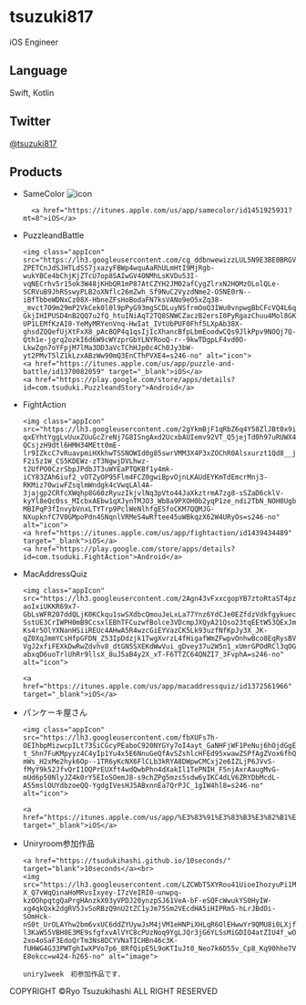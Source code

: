 # tsuzuki817

iOS Engineer

## Language

Swift, Kotlin

## Twitter

[@tsuzuki817](https://twitter.com/tsuzuki817)


## Products

+ SameColor
        <img class="appIcon" src="https://lh3.googleusercontent.com/RYOvoE_HUATgiWnJ_we4F-U-XJa1JS_nWYQ_9-2xmx3GYrQ1IDMzuTBjusW3saR8txGRCoppAMjj7vt_x1ySbnqskApJfd1jEbw75YmVnNQ04xF0UoHzf8aSDQyPFhga-fnJOU_-CuaKwdee6V6_Nf6QwiiZD74rR05R-KDAAuTpiHktjmDXiHdaYaBbmVfNF-mMhDi0kYSq6ssf2TQq1iGLZJiWJ-Q7BEAt3HYuel3WB1EK7oAyHp2QCrlT6tUABCTHEGGU6xSb0e6EPQlj5-Asc9C2Ml_5JqlMoO9xzBiWElCbxF3Z-EDLJBPv4CNyYLOTUvcUQZZ377vrBXxgsgYSRCn5dIt6sRfUmb8saWfnWbzQTSriFK_roexhBe4uoeiucC8eakoj8kJRnLAnh5PqeHnSUeeMYh0gwflDYTKbFThBmh5RfaOnImqx6MTafpL1nIgMLMQuGlSc1YWWCYlk09pu0b1Qc1i6_TFuADDKFAjQkRNBVcnafXNgPJXoD5F98ideMncthdPH3ZWNhBX2cZSuborYrx2Jtd_xkIEyU7nSg0QR1hhs1DoQlck1--7fd-aHV_rrpAlzDo3ytCq_Z9n6Ti-nN9lUbxupU7V4nCgNHcwEXP9oI-ne3hFhd9XZ7GrsuDranb0wMkDBKUln1pP_URk_hEd_OJxkXqYHFbuujLPlYmZ-Mj0_oBB5JruI1oyw6XVd_dpFWDPr29Sp5g=s246-no" alt="icon">

        <a href="https://itunes.apple.com/us/app/samecolor/id1451925931?mt=8">iOS</a>
+ PuzzleandBattle

      <img class="appIcon" src="https://lh3.googleusercontent.com/cg_ddbnwewizzLUL5N9E3BE0BRGVZwbl52SxkAqt4n8I0vrmpHe1C8CAj_FKrZb8-ZPETCnJdSJHTLdSS7jxazyFBWp4wquAaRhULmHtI9MjRgb-wukYBCe4bChjKjZTcU7op8SAIwGV4ONMhLsKVDu53I-vqNECrhv5r15ok3W48jKHbQR1mP87AtCZYH2JM02afCygZlrxN2HQMzOLolQLe-SCRVuB9JhRSswyPLB2oXNflc26mZwh_Sf9NuC2VyzdNme2-O5NE0rN--iBfTbbeWDNxCz08X-HbneZFsHoBodaFN7ksVANo9eO5xZq38-_mvct7O9m29mP2VkCek0l0l9pPyG93mgSCDLuyNSfrmOoQ3IWu0vnpwgBbCFcVQ4L6qHh-GkjIHIPUSD4nB2QQ7u2fQ_htuINiAqT2TQ8SNWCZaczB2ersI0PyRgazChuu4Mol8GKwmVCJOKjd-UP1LEMfKzAI0-YeMyMRYenVnq-HwIat_IVtUbPUF0Fhf5LXpAb38X-ghsdZQQefUjXtFxX8_pAcBQP4q1qsIjIcXhancBfpLbmEoodwCQs9JlkPpv9NOQj7Q-Qth1e-jgrq2ozkI6d6W9cWYzprGbYLNYRooQ-r--9kwTDgpLF4vd0O-LkwZgn7oYFpjM7lMa3DD3aVcTChHJp0c4Ch0Jy3bW-yt2PMvT5lZ1kLzxABzWw90mQ3EnCThPVXE4=s246-no" alt="icon">
      <a href="https://itunes.apple.com/us/app/puzzle-and-battle/id1370082059" target="_blank">iOS</a>
      <a href="https://play.google.com/store/apps/details?id=com.tsuduki.PuzzleandStory">Android</a>

+ FightAction

      <img class="appIcon" src="https://lh3.googleusercontent.com/2gYkmBjF1qRbZ6q4Y58ZlJBt0x9iZgTg93AE8AKrIW0E-qxEYhtYggLvUuxZUuGcZreNj7G8ISngAxd2UcxbAUIemv92VT_Q5jejTd0h97uRUWX4-QCsjzH9dtl6HMH34MEtt0mE-lr9IZkcC7vRuavpmiHXkhwTSSNOWId0g85swrVMM3X4P3xZOChR0Alsxurzt1Qd8__j4I3ELMYX6EOH74kHk0vYbxyui0uExxJ5UBoMKdPHa6VkY5R8BpIpzeIRV2ozhXu6fqp_bVmnklp63-F2i5z1W_CS5KDEWz-zT3NgwjDVLhwz-t2UfPO0CzrSbpJPdbJT3uWYEaPTQKBf1y4mk-iCY83ZAh6iuf2_vOTZyOP95Flm4FCZ0gwiBpvOjnLKAUdEYKmTdEmcrMnj3-RKMiz70wiwFZsqlmWndgk4cVwqLAl4A-3jajgp2CRfcXWqhp8G60zRyuzIkjvlNq3pVto44JaXkztrmA7zg8-sSZaD6cklV-kyYl8eQc0ss_MIcbxAEbw1qXJynTMJO3_Wb8a9PXOH0b2yqP1ze_ndi2TbN_NOH0UgbJquD5NU9p8nqtGvKyROlE8ZB8itTMiJzXp07uIyPUxfkpM5e-MBIPqP3fInvybVnxLTYTrp9PclWeNlhfgESfoCKM7QQMJG-NXupknfC7V0GMpoPdn4SNqnlVRMeS4wRftee45uWBkqzX62W4URyOs=s246-no" alt="icon">
      <a href="https://itunes.apple.com/us/app/fightaction/id1439434489" target="_blank">iOS</a>
      <a href="https://play.google.com/store/apps/details?id=com.tsuduki.FightAction">Android</a>

+ MacAddressQuiz

      <img class="appIcon" src="https://lh3.googleusercontent.com/2Agn43vFxxcgopYB7ztoRtaST4pzQTfgiaWQ2x5ineizFNTa6vrlDmv4-aoIxiUKKR69x7-GbLsWFR207ddQLjK0KCkqu1swSXdbcQmouJeLxLa77Ynz6YdCJe0EZfdzVdkfgykuecyO_oYU4mHxTE6LyCgpxjBgt6qwmhXsMASHymGLw0SMOW5Ktr_e5k6kZs-SstUE3CrIWPH0mB9CcsxlEBhTFCuzwfBolce3VDcmpJXQyA21Qso23tqEEtW53QExJm_XB8sSKgoWXs0DXg-Ks4r5OlYXNanHSiiREUc4AHwA5R4wzcGiEYVazCK5Lk93uzfNfKpJy3X_JK-qZ0XqJmmYCsHfpGFDN_Z53IpDdzjk1TwgXvrzL4fHigafWmZFwpvOnhwBco8EqRysBVqZqNFq3p99_FB_9AzK2onhL552DihXY_31X2D2NvDFQHnlkHF1xYAdmuISvFMS0k1gziuLBB6Jzcmh71Tqlii32f7K5b0qtODVfL6QW4ve8dHqojspgJk3kjC5xyVPqXVdWEBBcRaqfwkRbDULLIHwP4U-VgJ2xfiFEXkDwRwZdvhv8_dtGN5SXEKdWwVui_gDvey37u2W5n1_xUmrGPOdRCl3qOGKk3TFVIMOB_syVCWbFUHnTJvCoM2ObrzvFZynBTM-abxqD6uoTrlUhRr9llsX_8uJ5aB4y2X_xT-F6TTZC64QNZI7_3FvphA=s246-no" alt="icon">

      <a href="https://itunes.apple.com/us/app/macaddressquiz/id1372561966" target="_blank">iOS</a>
+ パンケーキ屋さん

      <img class="appIcon" src="https://lh3.googleusercontent.com/fbXUFs7h-OEIhbpMizwcpILt73SiCGcyPEaboC920NYGYy7oI4ayt_GaNHFjWF1PeNuj6hOjdGgEzIXPC6UKLnJoyq6UpgDHNGBC8WOItStl1U144fUGg5a9zfCiBpYxYKQIzU12gzxcNtgHDQ_UuzCAICf9N5k2UA4wf8xk_IK90WbjPjJoouIjOWpy2mWNPCxoJklZ52Ea8XF6QIIKOnt6DaEheXHzhCceZ4tzpo0fw3Vpb19tkUup0F1l2OGp3ES9Vv9OOqueq7vHFej5LlDbhSQD2QU3sXQrzosrtegyRk8Jtdpsa9OD_Z4lSgCPJp0FsRHke_TF9BirDWqaVIzBIrEaOX4V298brVp_eW6bly9qMw-t_Shn7FuKMpyyz4C4yIp1Yu4x5E6NnuGeQfAvSZshlcHFEd95xwawZSPfAgZVox6fhQ6demEmV_FwAHY3xSiJcWQRLMroLpcw6xfEYqV4AJ8uWix5-mWs_H2xMe2hyk6Op--1TR6yKcNX6FlCLb3kRYA8DWpwCMCxj2e6IZLjP6JVvS-fMyY9k52JfvQrI1OQPrEUXft4wdQwbPhn4dXakIl1TePNIH_F5njAxrAaugMvG-mUd6p50NlyJZ4k0rY5EIoSOemJ8-s9chZPg5mzs5sdw6yIKC4dLV6ZRYDbMcdL-A55mslOUYdbzoeQQ-YgdgIVesHJ5ABxnnEa7QrPJC_1gIW4hl8=s246-no" alt="icon">

      <a href="https://itunes.apple.com/us/app/%E3%83%91%E3%83%B3%E3%82%B1%E3%83%BC%E3%82%AD%E5%B1%8B%E3%81%95%E3%82%93/id1435085555" target="_blank">iOS</a>

 
+ Uniryroom参加作品

      <a href="https://tsudukihashi.github.io/10seconds/" target="blank">10seconds</a><br>
      <img src="https://lh3.googleusercontent.com/LZCWbT5XYRou41UioeIhozyuPi1MDeaJRz3qI10vjuInJ8lIwejqpfnK_IgO_34Whkp92SdZjEFl2130f6Ec2MpQcdLy2TL3jRr_k42lBRc62TnTRlTkWUk__C8D-X_Q7vWqQinaHoMRvsIxyey-I7zVeIRI0-unwpq-kzOOhpqtgQaPrgHAnzkX03yVPDJ20ynzpSJ61VeA-bF-eSQFcWwukYS0HyIW-xg4qkQxk2dgRV5JvSoRBzQ9nU2tZC1yJm75Sm2VEcdHA5iHIPRm5-hLrJBdOi-SOmHck-nS0t_UrOLAYhw2bm6vxUC6ddZYUywJsM4jVM1eHNPiXHLqR6OlEHwwYr9QMU8i0LXjfWP2pPC9TqCWS1UasrvDRN1LlHUAh51HNfHJLTPEHZK_FhsINP2wu-l3KaW55VBH0E3ME9sfgfxvAlVYC8cPUzNoq9YgLJQr3jG6YLSsMiGDIO4atZIU4f_wO_AfTS0l1PtzDdxcIR8sqUMLIY8xeGQdfpBKDIqjJibRVBG23SRKIs2sbtUtqpBSKI1OIzmzA2XadToaT2FnR5cPDPknhHADxs7aDv0l_Xx0Sd09RPi0uWu9WzqA3qQ0jG-2xo4oSaF3EdoQrTm3Ns8DCYVNaTICHBn46c3K-fUHWG4G33PWTghIwXPVo7p6_8RfQipE5L9oKTIuJt0_Neo7k6D55v_Cp8_Kq90hhe7V-E8okcc=w424-h265-no" alt="image">

      uniry1week　初参加作品です．

COPYRIGHT &#169;Ryo Tsuzukihashi ALL RIGHT RESERVED